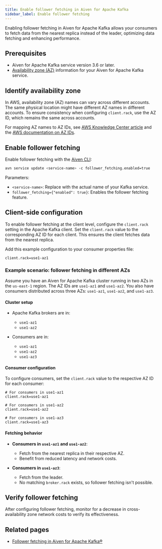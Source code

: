 ```yaml
---
title: Enable follower fetching in Aiven for Apache Kafka
sidebar_label: Enable follower fetching
---
```


Enabling follower fetching in Aiven for Apache Kafka allows your consumers to fetch data from the nearest replica instead of the leader, optimizing data fetching and enhancing performance.

## Prerequisites

- Aiven for Apache Kafka service version 3.6 or later.
- [Availability zone (AZ)](#identify-availability-zone) information for your
  Aiven for Apache Kafka service.

## Identify availability zone

In AWS, availability zone (AZ) names can vary across different accounts. The same
physical location might have different AZ names in different accounts. To ensure
consistency when configuring `client.rack`, use the AZ ID, which remains the same
across accounts.

For mapping AZ names to AZ IDs, see [AWS Knowledge Center article](https://repost.aws/knowledge-center/vpc-map-cross-account-availability-zones) and the [AWS documentation on AZ IDs](https://docs.aws.amazon.com/ram/latest/userguide/working-with-az-ids.html).

## Enable follower fetching

Enable follower fetching with the [Aiven CLI](/docs/tools/cli):

```bash
avn service update <service-name> -c follower_fetching.enabled=true
```

Parameters:

- `<service-name>`: Replace with the actual name of your Kafka service.
- `follower_fetching={"enabled": true}`: Enables the follower fetching feature.

## Client-side configuration

To enable follower fetching at the client level, configure the `client.rack` setting
in the Apache Kafka client. Set the `client.rack` value to the corresponding AZ ID
for each client. This ensures the client fetches data from the nearest replica.

Add this example configuration to your consumer properties file:

```plaintext
client.rack=use1-az1
```

### Example scenario: follower fetching in different AZs

Assume you have an Aiven for Apache Kafka cluster running in two AZs in the `us-east-1`
region. The AZ IDs are `use1-az1` and `use1-az2`. You also have consumers distributed
across three AZs: `use1-az1`, `use1-az2`, and `use1-az3`.

#### Cluster setup

- Apache Kafka brokers are in:
  - `use1-az1`
  - `use1-az2`

- Consumers are in:
  - `use1-az1`
  - `use1-az2`
  - `use1-az3`

#### Consumer configuration

To configure consumers, set the `client.rack` value to the respective
AZ ID for each consumer:

```plaintext
# For consumers in use1-az1
client.rack=use1-az1

# For consumers in use1-az2
client.rack=use1-az2

# For consumers in use1-az3
client.rack=use1-az3
```

#### Fetching behavior

- **Consumers in `use1-az1` and `use1-az2`**:
  - Fetch from the nearest replica in their respective AZ.
  - Benefit from reduced latency and network costs.

- **Consumers in `use1-az3`**:
  - Fetch from the leader.
  - No matching `broker.rack` exists, so follower fetching isn't possible.


## Verify follower fetching

After configuring follower fetching, monitor for a decrease in cross-availability zone
network costs to verify its effectiveness.

## Related pages

- [Follower fetching in Aiven for Apache Kafka®](/docs/products/kafka/concepts/follower-fetching)
